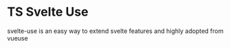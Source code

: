 # TS Svelte Use

svelte-use is an easy way to extend svelte features and highly adopted from vueuse
